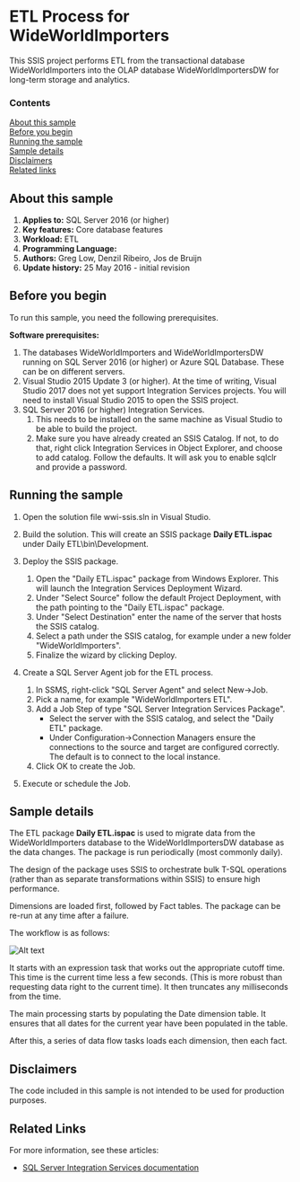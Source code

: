 # ETL Process for WideWorldImporters

This SSIS project performs ETL from the transactional database WideWorldImporters into the OLAP database WideWorldImportersDW for long-term storage and analytics.

### Contents

[About this sample](#about-this-sample)<br/>
[Before you begin](#before-you-begin)<br/>
[Running the sample](#run-this-sample)<br/>
[Sample details](#sample-details)<br/>
[Disclaimers](#disclaimers)<br/>
[Related links](#related-links)<br/>


<a name=about-this-sample></a>

## About this sample

<!-- Delete the ones that don't apply -->
1. **Applies to:** SQL Server 2016 (or higher)
1. **Key features:** Core database features
1. **Workload:** ETL
1. **Programming Language:**
1. **Authors:** Greg Low, Denzil Ribeiro, Jos de Bruijn
1. **Update history:** 25 May 2016 - initial revision

<a name=before-you-begin></a>

## Before you begin

To run this sample, you need the following prerequisites.

**Software prerequisites:**

1. The databases WideWorldImporters and WideWorldImportersDW running on SQL Server 2016 (or higher) or Azure SQL Database. These can be on different servers.
2. Visual Studio 2015 Update 3 (or higher). At the time of writing, Visual Studio 2017 does not yet support Integration Services projects. You will need to install Visual Studio 2015 to open the SSIS project.
3. SQL Server 2016 (or higher) Integration Services.
    1. This needs to be installed on the same machine as Visual Studio to be able to build the project.
    1. Make sure you have already created an SSIS Catalog. If not, to do that, right click Integration Services in Object Explorer, and choose to add catalog. Follow the defaults. It will ask you to enable sqlclr and provide a password.

<a name=run-this-sample></a>

## Running the sample

1. Open the solution file wwi-ssis.sln in Visual Studio.

2. Build the solution. This will create an SSIS package **Daily ETL.ispac** under Daily ETL\\bin\\Development.

3. Deploy the SSIS package.
    1. Open the "Daily ETL.ispac" package from Windows Explorer. This will launch the Integration Services Deployment Wizard.
    1. Under "Select Source" follow the default Project Deployment, with the path pointing to the "Daily ETL.ispac" package.
    1. Under "Select Destination" enter the name of the server that hosts the SSIS catalog.
    1. Select a path under the SSIS catalog, for example under a new folder "WideWorldImporters".
    1. Finalize the wizard by clicking Deploy.

4. Create a SQL Server Agent job for the ETL process.
    1. In SSMS, right-click "SQL Server Agent" and select New->Job.
    1. Pick a name, for example "WideWorldImporters ETL".
    1. Add a Job Step of type "SQL Server Integration Services Package".
       - Select the server with the SSIS catalog, and select the "Daily ETL" package.
       - Under Configuration->Connection Managers ensure the connections to the source and target are configured correctly. The default is to connect to the local instance.
    1. Click OK to create the Job.

5. Execute or schedule the Job.

## Sample details

The ETL package **Daily ETL.ispac** is used to migrate data from the WideWorldImporters database to the WideWorldImportersDW database as the data changes. The package is run periodically (most commonly daily).

The design of the package uses SSIS to orchestrate bulk T-SQL operations (rather than as separate transformations within SSIS) to ensure high performance.

Dimensions are loaded first, followed by Fact tables. The package can be re-run at any time after a failure.

The workflow is as follows:

![Alt text](/media/wide-world-importers-etl-workflow.png "WideWorldImporters ETL Workflow")

It starts with an expression task that works out the appropriate cutoff time. This time is the current time less a few seconds. (This is more robust than requesting data right to the current time). It then truncates any milliseconds from the time.

The main processing starts by populating the Date dimension table. It ensures that all dates for the current year have been populated in the table.

After this, a series of data flow tasks loads each dimension, then each fact.


<a name=disclaimers></a>

## Disclaimers
The code included in this sample is not intended to be used for production purposes.

<a name=related-links></a>

## Related Links
For more information, see these articles:
- [SQL Server Integration Services documentation](https://msdn.microsoft.com/library/ms141026.aspx)
